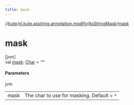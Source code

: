 ```yaml
---
title: mask
---
```

//[kute](../../../index.html)/[nl.kute.asstring.annotation.modify](../index.html)/[AsStringMask](index.html)/[mask](mask.html)



# mask



[jvm]\
val [mask](mask.html): [Char](https://kotlinlang.org/api/latest/jvm/stdlib/kotlin/-char/index.html) = '*'



#### Parameters


jvm

| | |
|---|---|
| mask | The char to use for masking. Default = `*` |




